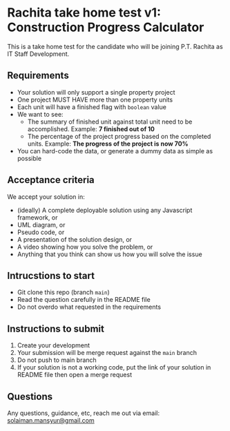 # Rachita take home test v1: Construction Progress Calculator

This is a take home test for the candidate who will be joining P.T. Rachita as IT Staff Development.

## Requirements

- Your solution will only support a single property project
- One project MUST HAVE more than one property units
- Each unit will have a finished flag with `boolean` value
- We want to see:
  - The summary of finished unit against total unit need to be accomplished. Example: **7 finished out of 10**
  - The percentage of the project progress based on the completed units. Example: **The progress of the project is now 70%**
- You can hard-code the data, or generate a dummy data as simple as possible

## Acceptance criteria

We accept your solution in:

- (ideally) A complete deployable solution using any Javascript framework, or
- UML diagram, or
- Pseudo code, or
- A presentation of the solution design, or
- A video showing how you solve the problem, or
- Anything that you think can show us how you will solve the issue

## Intrucstions to start

- Git clone this repo (branch `main`)
- Read the question carefully in the README file
- Do not overdo what requested in the requirements

## Instructions to submit

1. Create your development
2. Your submission will be merge request against the `main` branch
3. Do not push to main branch
4. If your solution is not a working code, put the link of your solution in README file then open a merge request

## Questions

Any questions, guidance, etc, reach me out via email: solaiman.mansyur@gmail.com